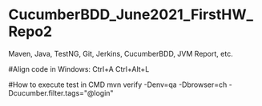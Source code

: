 # CucumberBDD_June2021_FirstHW_Repo2
Maven, Java, TestNG, Git, Jerkins, CucumberBDD, JVM Report, etc.

#Align code in Windows:
Ctrl+A
Ctrl+Alt+L

#How to execute test in CMD
mvn verify -Denv=qa -Dbrowser=ch -Dcucumber.filter.tags="@login"

#